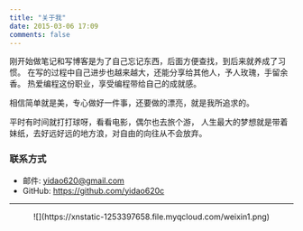 ```yaml
---
title: "关于我"
date: 2015-03-06 17:09
comments: false
---
```


刚开始做笔记和写博客是为了自己忘记东西，后面方便查找，到后来就养成了习惯。
在写的过程中自己进步也越来越大，还能分享给其他人，予人玫瑰，手留余香。
热爱编程这份职业，享受编程带给自己的成就感。

相信简单就是美，专心做好一件事，还要做的漂亮，就是我所追求的。

平时有时间就打打球呀，看看电影，偶尔也去旅个游，
人生最大的梦想就是带着妹纸，去好远好远的地方浪，对自由的向往从不会放弃。


### 联系方式

* 邮件: <yidao620@gmail.com>
* GitHub: <https://github.com/yidao620c>

----------

<center>![](https://xnstatic-1253397658.file.myqcloud.com/weixin1.png)</center>


